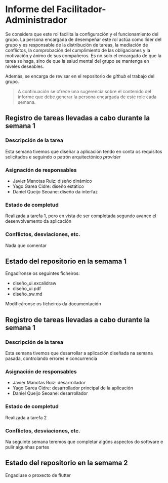 # Informe del Facilitador-Administrador

  Se considera que este rol facilita la configuración y el
  funcionamiento del grupo. La persona encargada de desempeñar este
  rol actúa como líder del grupo y es responsable de la distribución
  de tareas, la mediación de conflictos, la comprobación del
  cumplimiento de las obligaciones y la motivación y ánimo de sus
  compañeros. Es no solo el encargado de que la tarea se haga, sino de
  que la salud mental del grupo se mantenga en niveles deseables.
  
  Además, se encarga de revisar en el repositorio de _github_ el
  trabajo del grupo.


  > A continuación se ofrece una sugerencia sobre el contenido del
  > informe que debe generar la persona encargada de este role cada
  > semana.


##  Registro de tareas llevadas a cabo durante la semana 1
### Descripción de la tarea
Esta semana tivemos que diseñar a aplicación tendo en conta os requisitos solicitados e seguindo o patrón arquitectónico _provider_
  
### Asignación de responsables
  - Javier Manotas Ruiz: diseño dinámico
  - Yago Garea Cidre: diseño estático
  - Daniel Queijo Seoane: diseño da interfaz
  
### Estado de completud
Realizada a tarefa 1, pero en vista de ser completada segundo avance el desenvolvemento da aplicación
  
### Conflictos, desviaciones, etc.
Nada que comentar

## Estado del repositorio en la semama 1
Engadíronse os seguintes ficheiros:
  - diseño_ui.excalidraw
  - diseño_ui.pdf
  - diseño_sw.md

Modificáronse os ficheiros da documentación

##  Registro de tareas llevadas a cabo durante la semana 1
### Descripción de la tarea
Esta semana tivemos que desarrollar a aplicación diseñada na semana pasada, controlando errores e concurrencia
  
### Asignación de responsables
  - Javier Manotas Ruiz: desarrollador
  - Yago Garea Cidre: desarrollador principal de la aplicación
  - Daniel Queijo Seoane: desarrollador
  
### Estado de completud
Realizada a tarefa 2
  
### Conflictos, desviaciones, etc.
Na seguinte semana teremos que completar algúns aspectos do software e pulir algunhas partes

## Estado del repositorio en la semama 2
Engadiuse o proxecto de flutter
